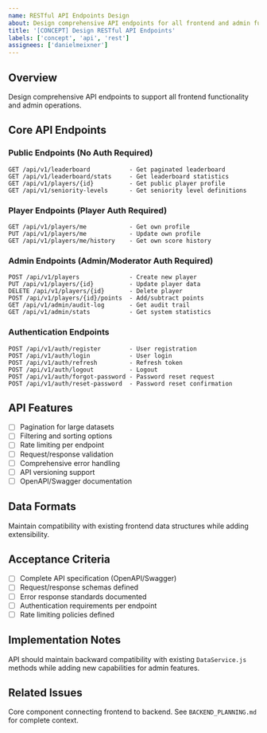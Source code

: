 ```yaml
---
name: RESTful API Endpoints Design
about: Design comprehensive API endpoints for all frontend and admin functionality
title: '[CONCEPT] Design RESTful API Endpoints'
labels: ['concept', 'api', 'rest']
assignees: ['danielmeixner']
---
```


## Overview
Design comprehensive API endpoints to support all frontend functionality and admin operations.

## Core API Endpoints

### Public Endpoints (No Auth Required)
```
GET /api/v1/leaderboard           - Get paginated leaderboard
GET /api/v1/leaderboard/stats     - Get leaderboard statistics  
GET /api/v1/players/{id}          - Get public player profile
GET /api/v1/seniority-levels      - Get seniority level definitions
```

### Player Endpoints (Player Auth Required)
```
GET /api/v1/players/me            - Get own profile
PUT /api/v1/players/me            - Update own profile
GET /api/v1/players/me/history    - Get own score history
```

### Admin Endpoints (Admin/Moderator Auth Required)
```
POST /api/v1/players              - Create new player
PUT /api/v1/players/{id}          - Update player data
DELETE /api/v1/players/{id}       - Delete player
POST /api/v1/players/{id}/points  - Add/subtract points
GET /api/v1/admin/audit-log       - Get audit trail
GET /api/v1/admin/stats           - Get system statistics
```

### Authentication Endpoints
```
POST /api/v1/auth/register        - User registration
POST /api/v1/auth/login           - User login
POST /api/v1/auth/refresh         - Refresh token
POST /api/v1/auth/logout          - Logout
POST /api/v1/auth/forgot-password - Password reset request
POST /api/v1/auth/reset-password  - Password reset confirmation
```

## API Features
- [ ] Pagination for large datasets
- [ ] Filtering and sorting options
- [ ] Rate limiting per endpoint
- [ ] Request/response validation
- [ ] Comprehensive error handling
- [ ] API versioning support
- [ ] OpenAPI/Swagger documentation

## Data Formats
Maintain compatibility with existing frontend data structures while adding extensibility.

## Acceptance Criteria
- [ ] Complete API specification (OpenAPI/Swagger)
- [ ] Request/response schemas defined
- [ ] Error response standards documented
- [ ] Authentication requirements per endpoint
- [ ] Rate limiting policies defined

## Implementation Notes
API should maintain backward compatibility with existing `DataService.js` methods while adding new capabilities for admin features.

## Related Issues
Core component connecting frontend to backend. See `BACKEND_PLANNING.md` for complete context.